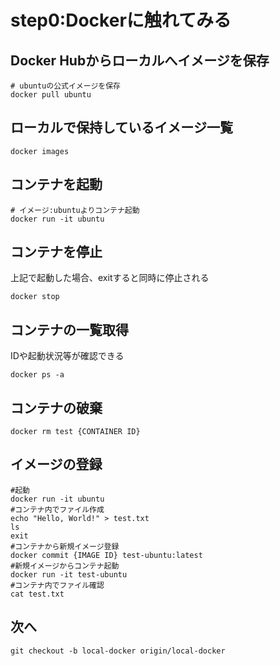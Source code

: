 step0:Dockerに触れてみる
====

## Docker Hubからローカルへイメージを保存

```
# ubuntuの公式イメージを保存
docker pull ubuntu
```

## ローカルで保持しているイメージ一覧
`docker images`

## コンテナを起動

```
# イメージ:ubuntuよりコンテナ起動
docker run -it ubuntu
```

## コンテナを停止
上記で起動した場合、exitすると同時に停止される

`docker stop`
## コンテナの一覧取得
IDや起動状況等が確認できる

`docker ps -a`
## コンテナの破棄
`docker rm test {CONTAINER ID}`

## イメージの登録

```
#起動
docker run -it ubuntu
#コンテナ内でファイル作成
echo "Hello, World!" > test.txt
ls
exit
#コンテナから新規イメージ登録
docker commit {IMAGE ID} test-ubuntu:latest
#新規イメージからコンテナ起動
docker run -it test-ubuntu
#コンテナ内でファイル確認
cat test.txt
```

## 次へ

`git checkout -b local-docker origin/local-docker`
